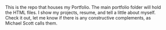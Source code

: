 This is the repo that houses my Portfolio.  The main portfolio folder will hold the HTML files. I show my projects, resume, 
and tell a little about myself. Check it out, let me know if there is any constructive complements, as Michael Scott calls
them.
